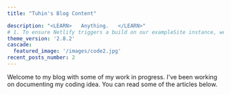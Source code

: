 ```yaml
---
title: "Tuhin's Blog Content"

description: "<LEARN>   Anything.   </LEARN>"
# 1. To ensure Netlify triggers a build on our exampleSite instance, we need to change a file in the exampleSite directory.
theme_version: '2.8.2'
cascade:
  featured_image: '/images/code2.jpg'
recent_posts_number: 2
---
```

Welcome to my blog with some of my work in progress. I've been working on documenting my coding idea. You can read some of the articles below.
